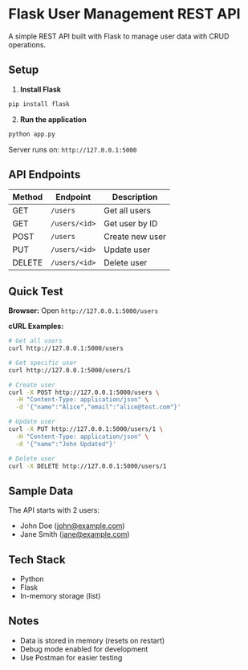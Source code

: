 # Flask User Management REST API

A simple REST API built with Flask to manage user data with CRUD operations.

## Setup

1. **Install Flask**
```bash
pip install flask
```

2. **Run the application**
```bash
python app.py
```

Server runs on: `http://127.0.0.1:5000`

## API Endpoints

| Method | Endpoint | Description |
|--------|----------|-------------|
| GET | `/users` | Get all users |
| GET | `/users/<id>` | Get user by ID |
| POST | `/users` | Create new user |
| PUT | `/users/<id>` | Update user |
| DELETE | `/users/<id>` | Delete user |

## Quick Test

**Browser:** Open `http://127.0.0.1:5000/users`

**cURL Examples:**

```bash
# Get all users
curl http://127.0.0.1:5000/users

# Get specific user
curl http://127.0.0.1:5000/users/1

# Create user
curl -X POST http://127.0.0.1:5000/users \
  -H "Content-Type: application/json" \
  -d '{"name":"Alice","email":"alice@test.com"}'

# Update user
curl -X PUT http://127.0.0.1:5000/users/1 \
  -H "Content-Type: application/json" \
  -d '{"name":"John Updated"}'

# Delete user
curl -X DELETE http://127.0.0.1:5000/users/1
```

## Sample Data

The API starts with 2 users:
- John Doe (john@example.com)
- Jane Smith (jane@example.com)

## Tech Stack

- Python
- Flask
- In-memory storage (list)

## Notes

- Data is stored in memory (resets on restart)
- Debug mode enabled for development
- Use Postman for easier testing
